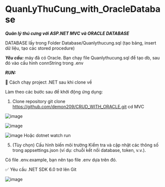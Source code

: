 # QuanLyThuCung_with_OracleDatabase


***Quản lý thú cưng với ASP.NET MVC và ORACLE DATABASE***




DATABASE lấy trong Folder Database/Quanlythucung.sql (tạo bảng, insert dữ liệu, tạo các stored procedure)




***Yêu cầu:*** máy đã có Oracle. Bạn chạy file Quanlythucung.sql để tạo db, sau đó vào cấu hình connString trong .env


***RUN:***




🚀 Cách chạy project .NET sau khi clone về


Làm theo các bước sau để khởi động ứng dụng:



1. Clone repository
git clone https://github.com/demon209/CRUD_WITH_ORACLE.git
cd MVC




![image](https://github.com/user-attachments/assets/c5cc93ab-f994-4e4f-a881-0d54bce53e6f)


![image](https://github.com/user-attachments/assets/85103124-a62c-449b-a1a3-2d4dc15147ad)


![image](https://github.com/user-attachments/assets/84265f7c-8f7f-4635-8ab5-639cc4ebb620)
Hoặc dotnet watch run



5. (Tùy chọn) Cấu hình biến môi trường
Kiểm tra và cập nhật các thông số trong appsettings.json (ví dụ: chuỗi kết nối database, token, v.v.).

Có file .env.example, bạn nên tạo file .env dựa trên đó.



✅ Yêu cầu
.NET SDK 6.0 trở lên
Git

![image](https://github.com/user-attachments/assets/76291e0d-19ea-4bab-82b1-2c27666583dd)

